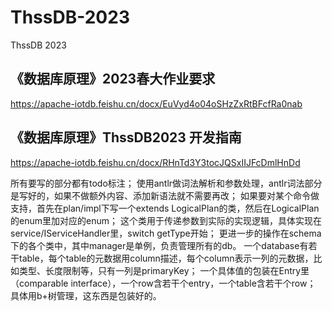 # ThssDB-2023
ThssDB 2023

## 《数据库原理》2023春大作业要求
https://apache-iotdb.feishu.cn/docx/EuVyd4o04oSHzZxRtBFcfRa0nab

## 《数据库原理》ThssDB2023 开发指南
https://apache-iotdb.feishu.cn/docx/RHnTd3Y3tocJQSxIIJFcDmlHnDd

所有要写的部分都有todo标注；
使用antlr做词法解析和参数处理，antlr词法部分是写好的，如果不做额外内容、添加新语法就不需要再改；
如果要对某个命令做支持，首先在plan/impl下写一个extends LogicalPlan的类，然后在LogicalPlan的enum里加对应的enum；
这个类用于传递参数到实际的实现逻辑，具体实现在service/IServiceHandler里，switch getType开始；
更进一步的操作在schema下的各个类中，其中manager是单例，负责管理所有的db。
一个database有若干table，每个table的元数据用column描述，每个column表示一列的元数据，比如类型、长度限制等，只有一列是primaryKey；
一个具体值的包装在Entry里（comparable interface），一个row含若干个entry，一个table含若干个row；
具体用b+树管理，这东西是包装好的。